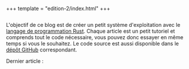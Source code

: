 +++
template = "edition-2/index.html"
+++

<h1 style="visibility: hidden; height: 0px; margin: 0px; padding: 0px;">Écrire un OS en Rust</h1>

<div class="front-page-introduction">
  
L'objectif de ce blog est de créer un petit système d'exploitation avec le [langage de programmation Rust](https://www.rust-lang.org/). Chaque article est un petit tutoriel et comprends tout le code nécessaire, vous pouvez donc essayer en même temps si vous le souhaitez. Le code source est aussi disponible dans le [dépôt GitHub](https://github.com/phil-opp/blog_os) correspondant.
  
Dernier article : <!-- latest-post -->

</div>
